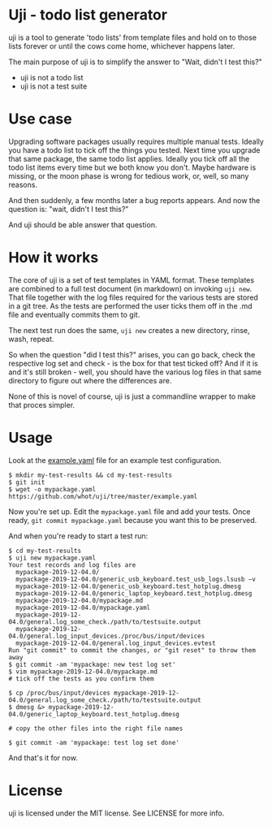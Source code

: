 Uji - todo list generator
=========================

uji is a tool to generate 'todo lists' from template files and hold on to
those lists forever or until the cows come home, whichever happens later.

The main purpose of uji is to simplify the answer to "Wait, didn't I test
this?"

- uji is not a todo list
- uji is not a test suite

Use case
========

Upgrading software packages usually requires multiple manual tests. Ideally
you have a todo list to tick off the things you tested. Next time you
upgrade that same package, the same todo list applies. Ideally you tick off
all the todo list items every time but we both know you don't. Maybe
hardware is missing, or the moon phase is wrong for tedious work, or, well,
so many reasons.

And then suddenly, a few months later a bug reports appears. And now the
question is: "wait, didn't I test this?"

And uji should be able answer that question.

How it works
============

The core of uji is a set of test templates in YAML format. These templates
are combined to a full test document (in markdown) on invoking `uji new`.
That file together with the log files required for the various tests are
stored in a git tree. As the tests are performed the user ticks them off in
the .md file and eventually commits them to git.

The next test run does the same, `uji new` creates a new directory, rinse,
wash, repeat.

So when the question "did I test this?" arises, you can go back, check the
respective log set and check - is the box for that test ticked off?
And if it is and it's still broken - well, you should have the various log
files in that same directory to figure out where the differences are.

None of this is novel of course, uji is just a commandline wrapper to make
that proces simpler.

Usage
=====

Look at the [example.yaml](example.yaml) file for an example test
configuration.

```
$ mkdir my-test-results && cd my-test-results
$ git init
$ wget -o mypackage.yaml https://github.com/whot/uji/tree/master/example.yaml
```

Now you're set up. Edit the `mypackage.yaml` file and add your tests.
Once ready, `git commit mypackage.yaml` because you want this to be
preserved.

And when you're ready to start a test run:

```
$ cd my-test-results
$ uji new mypackage.yaml
Your test records and log files are
  mypackage-2019-12-04.0/
  mypackage-2019-12-04.0/generic_usb_keyboard.test_usb_logs.lsusb −v
  mypackage-2019-12-04.0/generic_usb_keyboard.test_hotplug.dmesg
  mypackage-2019-12-04.0/generic_laptop_keyboard.test_hotplug.dmesg
  mypackage-2019-12-04.0/mypackage.md
  mypackage-2019-12-04.0/mypackage.yaml
  mypackage-2019-12-04.0/general.log_some_check.∕path∕to∕testsuite.output
  mypackage-2019-12-04.0/general.log_input_devices.∕proc∕bus∕input∕devices
  mypackage-2019-12-04.0/general.log_input_devices.evtest
Run "git commit" to commit the changes, or "git reset" to throw them away
$ git commit -am 'mypackage: new test log set'
$ vim mypackage-2019-12-04.0/mypackage.md
# tick off the tests as you confirm them

$ cp /proc/bus/input/devices mypackage-2019-12-04.0/general.log_some_check.∕path∕to∕testsuite.output
$ dmesg &> mypackage-2019-12-04.0/generic_laptop_keyboard.test_hotplug.dmesg

# copy the other files into the right file names

$ git commit -am 'mypackage: test log set done'
```

And that's it for now.

License
=======

uji is licensed under the MIT license. See LICENSE for more info.
